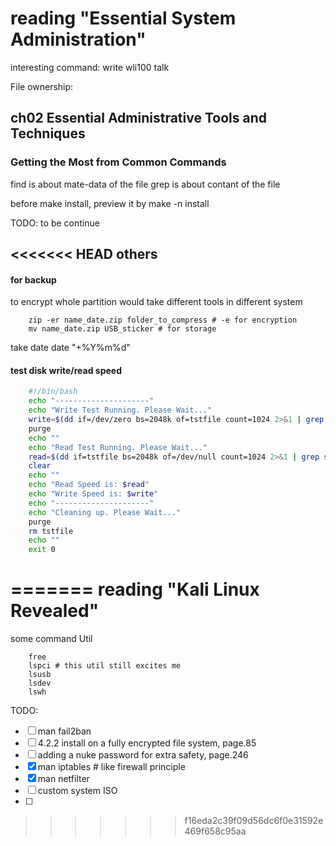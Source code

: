 reading "Essential System Administration"
================================================================================

interesting command:
write wli100
talk

File ownership:

ch02 Essential Administrative Tools and Techniques
--------------------------------------------------------------------------------

### Getting the Most from Common Commands

find is about mate-data of the file
grep is about contant of the file

before make install, preview it by make -n install

TODO: to be continue

<<<<<<< HEAD
others
--------------------------------------------------------------------------------
#### for backup
to encrypt whole partition would take different tools in different system
```
    zip -er name_date.zip folder_to_compress # -e for encryption
    mv name_date.zip USB_sticker # for storage
```

take date
date "+%Y%m%d"

#### test disk write/read speed
```bash
    #!/bin/bash
    echo "---------------------"
    echo "Write Test Running. Please Wait..."
    write=$(dd if=/dev/zero bs=2048k of=tstfile count=1024 2>&1 | grep sec | awk '{print $1 / 1024 / 1024 / $5, "MB/sec" }')
    purge
    echo ""
    echo "Read Test Running. Please Wait..."
    read=$(dd if=tstfile bs=2048k of=/dev/null count=1024 2>&1 | grep sec | awk '{print $1 / 1024 / 1024 / $5, "MB/sec" }')
    clear
    echo ""
    echo "Read Speed is: $read"
    echo "Write Speed is: $write"
    echo "---------------------"
    echo "Cleaning up. Please Wait..."
    purge
    rm tstfile
    echo ""
    exit 0
```
=======
reading "Kali Linux Revealed"
================================================================================

some command Util
```shell
    free
    lspci # this util still excites me
    lsusb
    lsdev
    lswh
```

TODO:
- [ ] man fail2ban
- [ ] 4.2.2 install on a fully encrypted file system, page.85
- [ ] adding a nuke password for extra safety, page.246
- [x] man iptables # like firewall principle
- [x] man netfilter
- [ ] custom system ISO
- [ ]
>>>>>>> f16eda2c39f09d56dc6f0e31592e469f658c95aa

